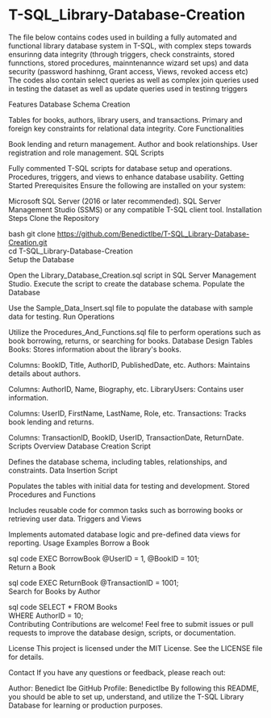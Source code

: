 # T-SQL_Library-Database-Creation
The file below contains codes used in building a fully automated and functional library database system in T-SQL, with complex steps towards ensurinng data integrity (through triggers, check constraints, stored funnctions, stored procedures, mainntenannce wizard set ups) and data security (password hashinng, Grant access, Views, revoked access etc)
The codes also contain select queries as well as complex join queries used in testing the dataset as well as update queries used in testinng triggers


Features
Database Schema Creation

Tables for books, authors, library users, and transactions.
Primary and foreign key constraints for relational data integrity.
Core Functionalities

Book lending and return management.
Author and book relationships.
User registration and role management.
SQL Scripts

Fully commented T-SQL scripts for database setup and operations.
Procedures, triggers, and views to enhance database usability.
Getting Started
Prerequisites
Ensure the following are installed on your system:

Microsoft SQL Server (2016 or later recommended).
SQL Server Management Studio (SSMS) or any compatible T-SQL client tool.
Installation Steps
Clone the Repository

bash
git clone https://github.com/BenedictIbe/T-SQL_Library-Database-Creation.git  
cd T-SQL_Library-Database-Creation  
Setup the Database

Open the Library_Database_Creation.sql script in SQL Server Management Studio.
Execute the script to create the database schema.
Populate the Database

Use the Sample_Data_Insert.sql file to populate the database with sample data for testing.
Run Operations

Utilize the Procedures_And_Functions.sql file to perform operations such as book borrowing, returns, or searching for books.
Database Design
Tables
Books: Stores information about the library's books.

Columns: BookID, Title, AuthorID, PublishedDate, etc.
Authors: Maintains details about authors.

Columns: AuthorID, Name, Biography, etc.
LibraryUsers: Contains user information.

Columns: UserID, FirstName, LastName, Role, etc.
Transactions: Tracks book lending and returns.

Columns: TransactionID, BookID, UserID, TransactionDate, ReturnDate.
Scripts Overview
Database Creation Script

Defines the database schema, including tables, relationships, and constraints.
Data Insertion Script

Populates the tables with initial data for testing and development.
Stored Procedures and Functions

Includes reusable code for common tasks such as borrowing books or retrieving user data.
Triggers and Views

Implements automated database logic and pre-defined data views for reporting.
Usage Examples
Borrow a Book

sql code
EXEC BorrowBook @UserID = 1, @BookID = 101;  
Return a Book

sql code
EXEC ReturnBook @TransactionID = 1001;  
Search for Books by Author

sql code
SELECT * FROM Books  
WHERE AuthorID = 10;  
Contributing
Contributions are welcome! Feel free to submit issues or pull requests to improve the database design, scripts, or documentation.

License
This project is licensed under the MIT License. See the LICENSE file for details.

Contact
If you have any questions or feedback, please reach out:

Author: Benedict Ibe
GitHub Profile: BenedictIbe
By following this README, you should be able to set up, understand, and utilize the T-SQL Library Database for learning or production purposes.
